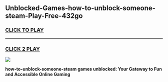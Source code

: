 
## Unblocked-Games-how-to-unblock-someone-steam-Play-Free-432go
<h3>
<a href="https://premium76.site?title=how-to-unblock-someone-steam&ref=23A">CLICK TO PLAY</a></h3>
<hr>

<h3>
<a href="https://premium76.site?title=how-to-unblock-someone-steam&ref=23A">CLICK 2 PLAY</a>
  
</h3>

<a href="https://premium76.site?title=how-to-unblock-someone-steam&ref=23A"><img src="https://clearcache.store/games.png"></a>


**how-to-unblock-someone-steam games unblocked: Your Gateway to Fun and Accessible Online Gaming**
